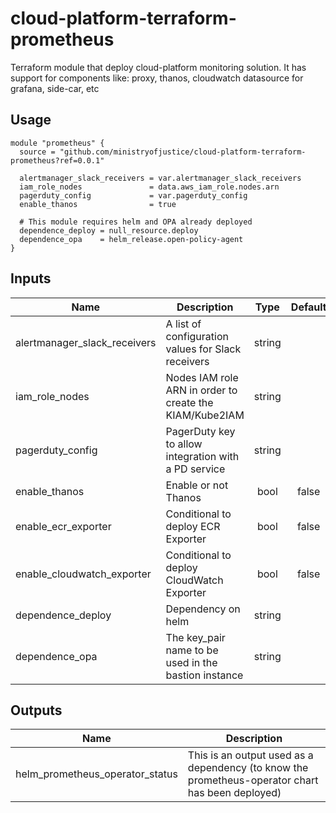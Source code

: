 # cloud-platform-terraform-prometheus

Terraform module that deploy cloud-platform monitoring solution. It has support for components like: proxy, thanos, cloudwatch datasource for grafana, side-car, etc

## Usage

```hcl
module "prometheus" {
  source = "github.com/ministryofjustice/cloud-platform-terraform-prometheus?ref=0.0.1"

  alertmanager_slack_receivers = var.alertmanager_slack_receivers
  iam_role_nodes               = data.aws_iam_role.nodes.arn
  pagerduty_config             = var.pagerduty_config
  enable_thanos                = true

  # This module requires helm and OPA already deployed
  dependence_deploy = null_resource.deploy
  dependence_opa    = helm_release.open-policy-agent
}
```

## Inputs

| Name                         | Description         | Type | Default | Required |
|------------------------------|---------------------|:----:|:-------:|:--------:|
| alertmanager_slack_receivers | A list of configuration values for Slack receivers      | string |  | yes |
| iam_role_nodes               | Nodes IAM role ARN in order to create the KIAM/Kube2IAM | string | | yes |
| pagerduty_config             | PagerDuty key to allow integration with a PD service    | string | | yes |
| enable_thanos                | Enable or not Thanos                                    | bool   | false | no |
| enable_ecr_exporter          | Conditional to deploy ECR Exporter                      | bool   | false | no |
| enable_cloudwatch_exporter   | Conditional to deploy CloudWatch Exporter               | bool   | false | no |
| dependence_deploy            | Dependency on helm                                      | string | | yes |
| dependence_opa               | The key_pair name to be used in the bastion instance    | string | | yes |

## Outputs

| Name | Description |
|------|-------------|
| helm_prometheus_operator_status | This is an output used as a dependency (to know the prometheus-operator chart has been deployed) |
